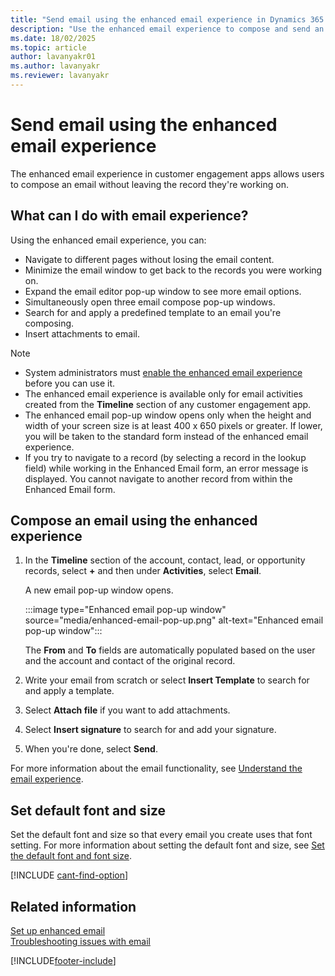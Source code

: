 ```yaml
---
title: "Send email using the enhanced email experience in Dynamics 365 Sales"
description: "Use the enhanced email experience to compose and send an email without leaving the context of what you are working on."
ms.date: 18/02/2025
ms.topic: article
author: lavanyakr01
ms.author: lavanyakr
ms.reviewer: lavanyakr
---
```

# Send email using the enhanced email experience 

The enhanced email experience in customer engagement apps allows users to compose an email without leaving the record they're working on.

## What can I do with email experience?

Using the enhanced email experience, you can:

- Navigate to different pages without losing the email content.
- Minimize the email window to get back to the records you were working on.
- Expand the email editor pop-up window to see more email options.
- Simultaneously open three email compose pop-up windows.
- Search for and apply a predefined template to an email you're composing.
- Insert attachments to email.

> [!NOTE]
> - System administrators must [enable the enhanced email experience](set-up-enhanced-email.md) before you can use it.
> - The enhanced email experience is available only for email activities created from the **Timeline** section of any customer engagement app.
> - The enhanced email pop-up window opens only when the height and width of your screen size is at least 400 x 650 pixels or greater. If lower, you will be taken to the standard form instead of the enhanced email experience. 
> - If you try to navigate to a record (by selecting a record in the lookup field) while working in the Enhanced Email form, an error message is displayed. You cannot navigate to another record from within the Enhanced Email form.

## Compose an email using the enhanced experience

1. In the **Timeline** section of the account, contact, lead, or opportunity records, select **+** and then under **Activities**, select **Email**.

   A new email pop-up window opens. 

   :::image type="Enhanced email pop-up window" source="media/enhanced-email-pop-up.png" alt-text="Enhanced email pop-up window":::

   The **From** and **To** fields are automatically populated based on the user and the account and contact of the original record.

2. Write your email from scratch or select **Insert Template** to search for and apply a template. 

3. Select **Attach file** if you want to add attachments.

4. Select **Insert signature** to search for and add your signature.

5. When you're done, select **Send**. 

For more information about the email functionality, see [Understand the email experience](../customer-service/customer-service-hub-user-guide-email-overview.md).

## Set default font and size

Set the default font and size so that every email you create uses that font setting. For more information about setting the default font and size, see [Set the default font and font size](/power-apps/user/view-compose-email#set-the-default-font-and-font-size).

[!INCLUDE [cant-find-option](../includes/cant-find-option.md)]

## Related information

[Set up enhanced email](set-up-enhanced-email.md)<br>
[Troubleshooting issues with email](/troubleshoot/dynamics-365/sales/troubleshoot-emails-issues)


[!INCLUDE[footer-include](../includes/footer-banner.md)]
